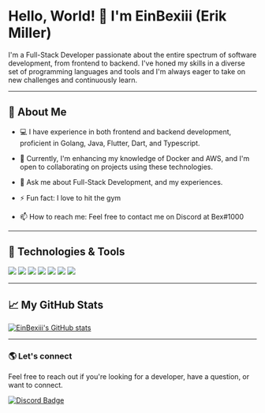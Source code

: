 # Hello, World! 👋 I'm EinBexiii (Erik Miller)

I'm a Full-Stack Developer passionate about the entire spectrum of software development, from frontend to backend. I've honed my skills in a diverse set of programming languages and tools and I'm always eager to take on new challenges and continuously learn.

---

## 🚀 About Me

- 💻 I have experience in both frontend and backend development, proficient in Golang, Java, Flutter, Dart, and Typescript.

- 🌱 Currently, I'm enhancing my knowledge of Docker and AWS, and I'm open to collaborating on projects using these technologies.

- 💬 Ask me about Full-Stack Development, and my experiences.

- ⚡ Fun fact: I love to hit the gym

- 📫 How to reach me: Feel free to contact me on Discord at Bex#1000

---

## 🔧 Technologies & Tools

![](https://img.shields.io/badge/Code-Golang-informational?style=flat&logo=Go&logoColor=white&color=4AB197)
![](https://img.shields.io/badge/Code-Java-informational?style=flat&logo=Java&logoColor=white&color=4AB197)
![](https://img.shields.io/badge/Code-Flutter-informational?style=flat&logo=Flutter&logoColor=white&color=4AB197)
![](https://img.shields.io/badge/Code-Dart-informational?style=flat&logo=Dart&logoColor=white&color=4AB197)
![](https://img.shields.io/badge/Code-TypeScript-informational?style=flat&logo=TypeScript&logoColor=white&color=4AB197)
![](https://img.shields.io/badge/Tools-Docker-informational?style=flat&logo=Docker&logoColor=white&color=4AB197)
![](https://img.shields.io/badge/Cloud-AWS-informational?style=flat&logo=amazon-aws&logoColor=white&color=4AB197)

---

## 📈 My GitHub Stats

[![EinBexiii's GitHub stats](https://github-readme-stats.vercel.app/api?username=EinBexiii&show_icons=true&theme=radical)](https://github.com/anuraghazra/github-readme-stats)

---

### 🌎 Let's connect

Feel free to reach out if you're looking for a developer, have a question, or want to connect.

[![Discord Badge](https://img.shields.io/badge/-Bex%231000-7289DA?style=flat-square&logo=Discord&logoColor=white)](https://discord.com/users/Bex#1000)
